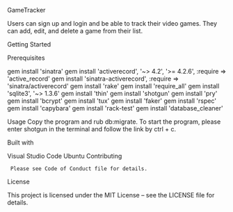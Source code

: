 GameTracker

Users can sign up and login and be able to track their video games. They can add, edit, and delete a game from their list. 

Getting Started

Prerequisites

gem install 'sinatra'
gem install 'activerecord', '~> 4.2', '>= 4.2.6', :require => 'active_record'
gem install 'sinatra-activerecord', :require => 'sinatra/activerecord'
gem install 'rake'
gem install 'require_all'
gem install 'sqlite3', '~> 1.3.6'
gem install 'thin'
gem install 'shotgun'
gem install 'pry'
gem install 'bcrypt'
gem install 'tux'
gem install 'faker'
gem install 'rspec'
gem install 'capybara'
gem install 'rack-test'
gem install 'database_cleaner'

Usage
Copy the program and rub db:migrate.
To start the program, please enter shotgun in the terminal and follow the link by ctrl + c. 

Built with

Visual Studio Code
Ubuntu
Contributing

	 Please see Code of Conduct file for details. 
License

 This project is licensed under the MIT License – see the LICENSE file for details.


 






